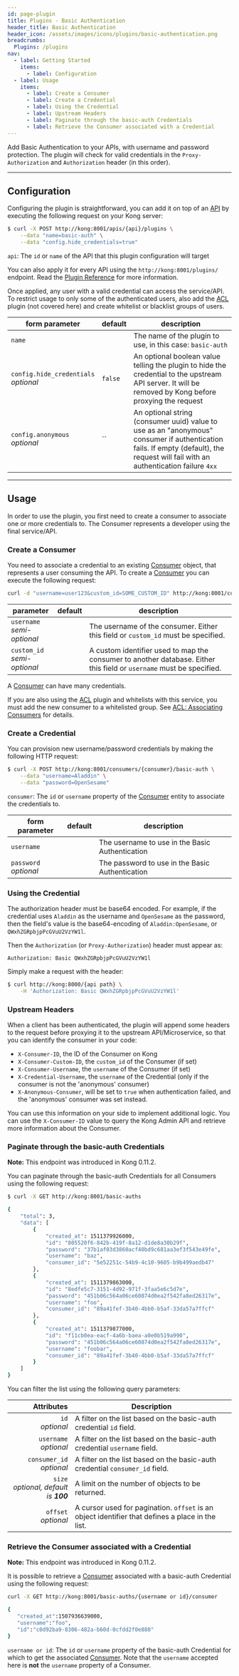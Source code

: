 ```yaml
---
id: page-plugin
title: Plugins - Basic Authentication
header_title: Basic Authentication
header_icon: /assets/images/icons/plugins/basic-authentication.png
breadcrumbs:
  Plugins: /plugins
nav:
  - label: Getting Started
    items:
      - label: Configuration
  - label: Usage
    items:
      - label: Create a Consumer
      - label: Create a Credential
      - label: Using the Credential
      - label: Upstream Headers
      - label: Paginate through the basic-auth Credentials
      - label: Retrieve the Consumer associated with a Credential
---
```


Add Basic Authentication to your APIs, with username and password protection. The plugin will check for valid credentials in the `Proxy-Authorization` and `Authorization` header (in this order).

----

## Configuration

Configuring the plugin is straightforward, you can add it on top of an [API][api-object] by executing the following request on your Kong server:

```bash
$ curl -X POST http://kong:8001/apis/{api}/plugins \
    --data "name=basic-auth" \
    --data "config.hide_credentials=true"
```

`api`: The `id` or `name` of the API that this plugin configuration will target

You can also apply it for every API using the `http://kong:8001/plugins/` endpoint. Read the [Plugin Reference](/docs/latest/admin-api/#add-plugin) for more information.

Once applied, any user with a valid credential can access the service/API.
To restrict usage to only some of the authenticated users, also add the
[ACL](/plugins/acl/) plugin (not covered here) and create whitelist or
blacklist groups of users.

form parameter                             | default | description
---                                        | ---     | ---
`name`                                     |         | The name of the plugin to use, in this case: `basic-auth`
`config.hide_credentials`<br>*optional*    | `false` | An optional boolean value telling the plugin to hide the credential to the upstream API server. It will be removed by Kong before proxying the request
`config.anonymous`<br>*optional*           | `` | An optional string (consumer uuid) value to use as an "anonymous" consumer if authentication fails. If empty (default), the request will fail with an authentication failure `4xx`

----

## Usage

In order to use the plugin, you first need to create a consumer to associate one or more credentials to. The Consumer represents a developer using the final service/API.

### Create a Consumer

You need to associate a credential to an existing [Consumer][consumer-object] object, that represents a user consuming the API. To create a [Consumer][consumer-object] you can execute the following request:

```bash
curl -d "username=user123&custom_id=SOME_CUSTOM_ID" http://kong:8001/consumers/
```

parameter                       | default | description
---                             | ---     | ---
`username`<br>*semi-optional*   |         | The username of the consumer. Either this field or `custom_id` must be specified.
`custom_id`<br>*semi-optional*  |         | A custom identifier used to map the consumer to another database. Either this field or `username` must be specified.

A [Consumer][consumer-object] can have many credentials.

If you are also using the [ACL](/plugins/acl/) plugin and whitelists with this
service, you must add the new consumer to a whitelisted group. See
[ACL: Associating Consumers][acl-associating] for details.

### Create a Credential

You can provision new username/password credentials by making the following HTTP request:

```bash
$ curl -X POST http://kong:8001/consumers/{consumer}/basic-auth \
    --data "username=Aladdin" \
    --data "password=OpenSesame"
```

`consumer`: The `id` or `username` property of the [Consumer][consumer-object] entity to associate the credentials to.

form parameter             | default | description
---                        | ---     | ---
`username`                 |         | The username to use in the Basic Authentication
`password`<br>*optional*   |         | The password to use in the Basic Authentication

### Using the Credential

The authorization header must be base64 encoded. For example, if the credential
uses `Aladdin` as the username and `OpenSesame` as the password, then the field's
value is the base64-encoding of `Aladdin:OpenSesame`, or `QWxhZGRpbjpPcGVuU2VzYW1l`.

Then the `Authorization` (or `Proxy-Authorization`) header must appear as:

```
Authorization: Basic QWxhZGRpbjpPcGVuU2VzYW1l
```

Simply make a request with the header:

```bash
$ curl http://kong:8000/{api path} \
    -H 'Authorization: Basic QWxhZGRpbjpPcGVuU2VzYW1l'
```

### Upstream Headers

When a client has been authenticated, the plugin will append some headers to the request before proxying it to the upstream API/Microservice, so that you can identify the consumer in your code:

* `X-Consumer-ID`, the ID of the Consumer on Kong
* `X-Consumer-Custom-ID`, the `custom_id` of the Consumer (if set)
* `X-Consumer-Username`, the `username` of the Consumer (if set)
* `X-Credential-Username`, the `username` of the Credential (only if the consumer is not the 'anonymous' consumer)
* `X-Anonymous-Consumer`, will be set to `true` when authentication failed, and the 'anonymous' consumer was set instead.

You can use this information on your side to implement additional logic. You can use the `X-Consumer-ID` value to query the Kong Admin API and retrieve more information about the Consumer.

### Paginate through the basic-auth Credentials

<div class="alert alert-warning">
  <strong>Note:</strong> This endpoint was introduced in Kong 0.11.2.
</div>

You can paginate through the basic-auth Credentials for all Consumers using the
following request:

```bash
$ curl -X GET http://kong:8001/basic-auths

{
    "total": 3,
    "data": [
        {
            "created_at": 1511379926000,
            "id": "805520f6-842b-419f-8a12-d1de8a30b29f",
            "password": "37b1af03d3860acf40bd9c681aa3ef3f543e49fe",
            "username": "baz",
            "consumer_id": "5e52251c-54b9-4c10-9605-b9b499aedb47"
        },
        {
            "created_at": 1511379863000,
            "id": "8edfe5c7-3151-4d92-971f-3faa5e6c5d7e",
            "password": "451b06c564a06ce60874d0ea2f542fa8ed26317e",
            "username": "foo",
            "consumer_id": "89a41fef-3b40-4bb0-b5af-33da57a7ffcf"
        },
        {
            "created_at": 1511379877000,
            "id": "f11cb0ea-eacf-4a6b-baea-a0e0b519a990",
            "password": "451b06c564a06ce60874d0ea2f542fa8ed26317e",
            "username": "foobar",
            "consumer_id": "89a41fef-3b40-4bb0-b5af-33da57a7ffcf"
        }
    ]
}
```

You can filter the list using the following query parameters:

Attributes | Description
---:| ---
`id`<br>*optional*                       | A filter on the list based on the basic-auth credential `id` field.
`username`<br>*optional*                 | A filter on the list based on the basic-auth credential `username` field.
`consumer_id`<br>*optional*              | A filter on the list based on the basic-auth credential `consumer_id` field.
`size`<br>*optional, default is __100__* | A limit on the number of objects to be returned.
`offset`<br>*optional*                   | A cursor used for pagination. `offset` is an object identifier that defines a place in the list.

### Retrieve the Consumer associated with a Credential

<div class="alert alert-warning">
  <strong>Note:</strong> This endpoint was introduced in Kong 0.11.2.
</div>

It is possible to retrieve a [Consumer][consumer-object] associated with a
basic-auth Credential using the following request:

```bash
curl -X GET http://kong:8001/basic-auths/{username or id}/consumer

{
   "created_at":1507936639000,
   "username":"foo",
   "id":"c0d92ba9-8306-482a-b60d-0cfdd2f0e880"
}
```

`username or id`: The `id` or `username` property of the basic-auth
Credential for which to get the associated [Consumer][consumer-object].
Note that the `username` accepted here is **not** the `username` property of a
Consumer.

[api-object]: /docs/latest/admin-api/#api-object
[configuration]: /docs/latest/configuration
[consumer-object]: /docs/latest/admin-api/#consumer-object
[acl-associating]: /plugins/acl/#associating-consumers
[faq-authentication]: /about/faq/#how-can-i-add-an-authentication-layer-on-a-microservice/api?
